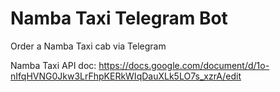 # Namba Taxi Telegram Bot
Order a Namba Taxi cab via Telegram

Namba Taxi API doc: https://docs.google.com/document/d/1o-nIfqHVNG0Jkw3LrFhpKERkWIqDauXLk5LO7s_xzrA/edit
